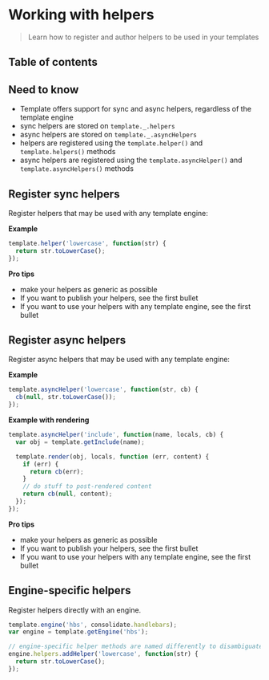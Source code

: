 # Working with helpers

> Learn how to register and author helpers to be used in your templates

## Table of contents

<!-- toc -->

## Need to know

- Template offers support for sync and async helpers, regardless of the template engine
- sync helpers are stored on `template._.helpers`
- async helpers are stored on `template._.asyncHelpers`
- helpers are registered using the `template.helper()` and `template.helpers()` methods
- async helpers are registered using the `template.asyncHelper()` and `template.asyncHelpers()` methods

## Register sync helpers

Register helpers that may be used with any template engine:

**Example**

```js
template.helper('lowercase', function(str) {
  return str.toLowerCase();
});
```

**Pro tips**

- make your helpers as generic as possible 
- If you want to publish your helpers, see the first bullet
- If you want to use your helpers with any template engine, see the first bullet


## Register async helpers

Register async helpers that may be used with any template engine:

**Example**

```js
template.asyncHelper('lowercase', function(str, cb) {
  cb(null, str.toLowerCase());
});
```

**Example with rendering**

```js
template.asyncHelper('include', function(name, locals, cb) {
  var obj = template.getInclude(name);

  template.render(obj, locals, function (err, content) {
    if (err) {
      return cb(err);
    }
    // do stuff to post-rendered content
    return cb(null, content);
  });
});
```

**Pro tips**

- make your helpers as generic as possible 
- If you want to publish your helpers, see the first bullet
- If you want to use your helpers with any template engine, see the first bullet


## Engine-specific helpers

Register helpers directly with an engine.


```js
template.engine('hbs', consolidate.handlebars);
var engine = template.getEngine('hbs');

// engine-specific helper methods are named differently to disambiguate
engine.helpers.addHelper('lowercase', function(str) {
  return str.toLowerCase();
});
```
